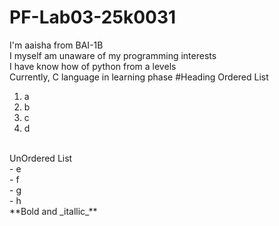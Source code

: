 # PF-Lab03-25k0031
I'm aaisha from BAI-1B\
I myself am unaware of my programming interests\
I have know how of python from a levels\
Currently, C language in learning phase
#Heading 
Ordered List
<br/>
1. a
2. b
3. c
4. d
<br/>
UnOrdered List
<br/>
- e <br/>
- f <br/>
- g <br/>
- h <br/>
**Bold and _itallic_**
  
